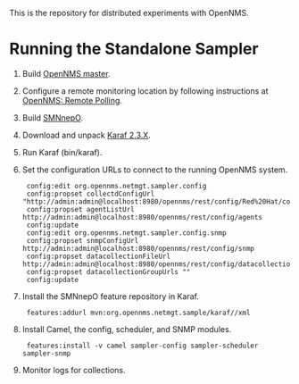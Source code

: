 This is the repository for distributed experiments with OpenNMS.

Running the Standalone Sampler
==============================

1. Build [OpenNMS master](http://github.com/OpenNMS/opennms.git).
1. Configure a remote monitoring location by following instructions at [OpenNMS: Remote Polling](http://www.opennms.org/wiki/Remote_Polling).
1. Build [SMNnepO](http://github.com/OpenNMS/smnnepo.git).
1. Download and unpack [Karaf 2.3.X](http://karaf.apache.org/index/community/download.html).
1. Run Karaf (bin/karaf).
1. Set the configuration URLs to connect to the running OpenNMS system.

        config:edit org.opennms.netmgt.sampler.config
        config:propset collectdConfigUrl "http://admin:admin@localhost:8980/opennms/rest/config/Red%20Hat/collection"
        config:propset agentListUrl http://admin:admin@localhost:8980/opennms/rest/config/agents
        config:update
        config:edit org.opennms.netmgt.sampler.config.snmp
        config:propset snmpConfigUrl http://admin:admin@localhost:8980/opennms/rest/config/snmp
        config:propset datacollectionFileUrl http://admin:admin@localhost:8980/opennms/rest/config/datacollection
        config:propset datacollectionGroupUrls ""
        config:update

1. Install the SMNnepO feature repository in Karaf.

        features:addurl mvn:org.opennms.netmgt.sample/karaf//xml

1. Install Camel, the config, scheduler, and SNMP modules.

        features:install -v camel sampler-config sampler-scheduler sampler-snmp

1. Monitor logs for collections.
